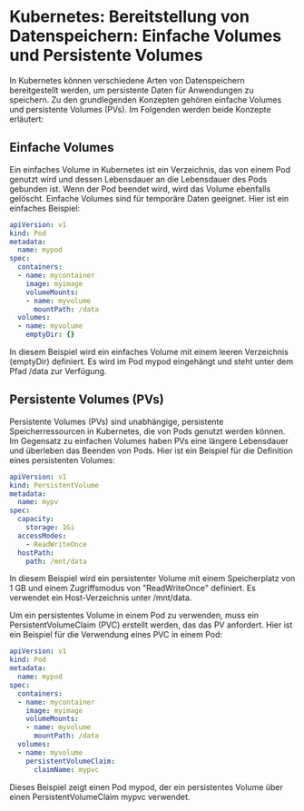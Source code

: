 # Kubernetes: Bereitstellung von Datenspeichern: Einfache Volumes und Persistente Volumes

In Kubernetes können verschiedene Arten von Datenspeichern bereitgestellt werden, um persistente Daten für Anwendungen zu speichern. Zu den grundlegenden Konzepten gehören einfache Volumes und persistente Volumes (PVs). Im Folgenden werden beide Konzepte erläutert:

## Einfache Volumes

Ein einfaches Volume in Kubernetes ist ein Verzeichnis, das von einem Pod genutzt wird und dessen Lebensdauer an die Lebensdauer des Pods gebunden ist. Wenn der Pod beendet wird, wird das Volume ebenfalls gelöscht. Einfache Volumes sind für temporäre Daten geeignet. Hier ist ein einfaches Beispiel:

```yaml
apiVersion: v1
kind: Pod
metadata:
  name: mypod
spec:
  containers:
  - name: mycontainer
    image: myimage
    volumeMounts:
    - name: myvolume
      mountPath: /data
  volumes:
  - name: myvolume
    emptyDir: {}
```

In diesem Beispiel wird ein einfaches Volume mit einem leeren Verzeichnis (emptyDir) definiert. Es wird im Pod mypod eingehängt und steht unter dem Pfad /data zur Verfügung.

## Persistente Volumes (PVs)
Persistente Volumes (PVs) sind unabhängige, persistente Speicherressourcen in Kubernetes, die von Pods genutzt werden können. Im Gegensatz zu einfachen Volumes haben PVs eine längere Lebensdauer und überleben das Beenden von Pods. Hier ist ein Beispiel für die Definition eines persistenten Volumes:

```yaml
apiVersion: v1
kind: PersistentVolume
metadata:
  name: mypv
spec:
  capacity:
    storage: 1Gi
  accessModes:
    - ReadWriteOnce
  hostPath:
    path: /mnt/data
```

In diesem Beispiel wird ein persistenter Volume mit einem Speicherplatz von 1 GB und einem Zugriffsmodus von "ReadWriteOnce" definiert. Es verwendet ein Host-Verzeichnis unter /mnt/data.

Um ein persistentes Volume in einem Pod zu verwenden, muss ein PersistentVolumeClaim (PVC) erstellt werden, das das PV anfordert. Hier ist ein Beispiel für die Verwendung eines PVC in einem Pod:

```yaml
apiVersion: v1
kind: Pod
metadata:
  name: mypod
spec:
  containers:
  - name: mycontainer
    image: myimage
    volumeMounts:
    - name: myvolume
      mountPath: /data
  volumes:
  - name: myvolume
    persistentVolumeClaim:
      claimName: mypvc
```

Dieses Beispiel zeigt einen Pod mypod, der ein persistentes Volume über einen PersistentVolumeClaim mypvc verwendet.